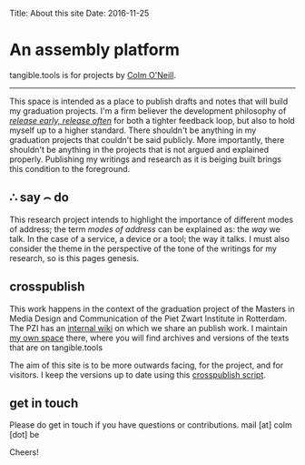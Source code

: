 Title: About this site
Date: 2016-11-25

# An assembly platform

tangible.tools is for projects by [Colm O'Neill](colm.be).

---

This space is intended as a place to publish drafts and notes that will build my graduation projects. I'm a firm believer the development philosophy of [*release early, release often*](https://en.wikipedia.org/wiki/Release_early%2C_release_often) for both a tighter feedback loop, but also to hold myself up to a higher standard. There shouldn't be anything in my graduation projects that couldn't be said publicly. More importantly, there shouldn't be anything in the projects that is not argued and explained properly. Publishing my writings and research as it is beiging built brings this condition to the foreground.

## ∴ say ⌢ do

This research project intends to highlight the importance of different modes of address; the term *modes of address* can be explained as: the *way* we talk. In the case of a service, a device or a tool; the way it talks. I must also consider the theme in the perspective of the tone of the writings for my research, so is this pages genesis.

## crosspublish

This work happens in the context of the graduation project of the Masters in Media Design and Communication of the Piet Zwart Institute in Rotterdam. The PZI has an [internal wiki](https://pzwiki.wdka.nl/mediadesign/Main_Page) on which we share an publish work. I maintain [my own space](https://pzwiki.wdka.nl/mediadesign/User:Colm) there, where you will find archives and versions of the texts that are on tangible.tools

The aim of this site is to be more outwards facing, for the project, and for visitors. I keep the versions up to date using this [crosspublish script](https://github.com/colmoneill/prototypes/blob/master/cross-publish/__crosspublish.py).

## get in touch

Please do get in touch if you have questions or contributions. mail [at] colm [dot] be

Cheers!
